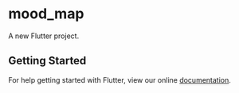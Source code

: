 # mood_map

A new Flutter project.

## Getting Started

For help getting started with Flutter, view our online
[documentation](https://flutter.io/).
